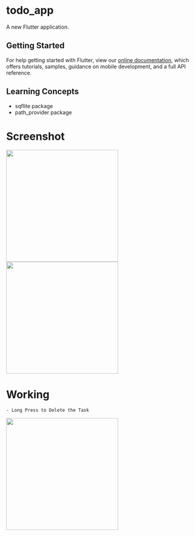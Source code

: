 # todo_app

A new Flutter application.

## Getting Started

For help getting started with Flutter, view our
[online documentation](https://flutter.dev/docs), which offers tutorials,
samples, guidance on mobile development, and a full API reference.

## Learning Concepts

- sqflite package
- path_provider package

# Screenshot

<img src="https://user-images.githubusercontent.com/73339220/113465726-e299f580-944f-11eb-970b-810a75fafe83.jpg" width=300 /> <img src="https://user-images.githubusercontent.com/73339220/113465727-e594e600-944f-11eb-8802-370618ca1555.jpg" width=300 />

# Working
```
- Long Press to Delete the Task
```

<img src="https://user-images.githubusercontent.com/73339220/113465780-2ee53580-9450-11eb-9ba6-1d3874b44afe.gif" width=300 />
